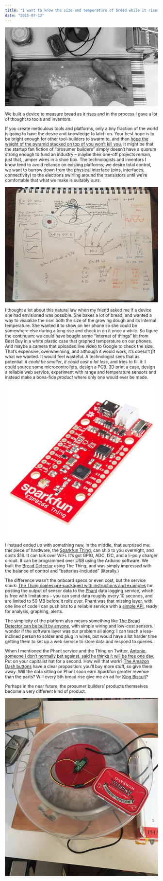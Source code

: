 ```yaml
---
title: "I want to know the size and temperature of bread while it rises"
date: "2015-07-12"
---
```


![Bread](/images/fhXiG.png)

We built a [device to measure bread as it rises](https://github.com/bwhitman/bread-detector) and in the process I gave a lot of thought to tools and inventors.

If you create meticulous tools and platforms, only a tiny fraction of the world is going to have the desire and knowledge to latch on. Your best hope is to be bright enough for other tool-builders to swarm to, and then [hope the weight of the pyramid stacked on top of you won’t kill you.](https://medium.com/inside-wattage/well-we-failed-77e795e16ecf) It might be that the startup fan fiction of “prosumer builders” simply doesn’t have a quorum strong enough to fund an industry – maybe their one-off projects remain, just that, jumper wires in a shoe box. The technologists and inventors I know tend to avoid reliance on existing platforms; we desire total control, we want to burrow down from the physical interface (pins, interfaces, connectivity) to the electrons swirling around the transistors until we’re comfortable that what we make is suitably _ours_.

![Early sketch](/images/zEUsI.png)

I thought a lot about this natural law when my friend asked me if a device she had envisioned was possible. She bakes a lot of bread, and wanted a way to visualize the rise: both the size of the growing dough and its internal temperature. She wanted it to show on her phone so she could be somewhere else during a long rise and check in on it once a while. So figure the continuum: we could have bought some “internet of things” kit from Best Buy in a white plastic case that graphed temperature on our phones. And maybe a camera that uploaded live video to Google to check the size. That’s expensive, overwhelming, and although it would work, it’s doesn’t _fit_ what we wanted. It would feel wasteful. A technologist sees that as potential: _it could be smaller_, _it could cost a lot less_, and tries to fill it: I could source some microcontrollers, design a PCB, 3D print a case, design a reliable web service, experiment with range and temperature sensors and instead make a bona-fide _product_ where only one would ever be made.

![](/images/13231-01.jpg)

I instead ended up with something new, in the middle, that surprised me: this piece of hardware, the [Sparkfun Thing](https://www.sparkfun.com/products/13231), can ship to you overnight, and costs $16. It can talk over WiFi. It’s got GPIO, ADC, I2C, and a li-poly charger circuit. It can be programmed over USB using the Arduino software. We built the [Bread Detector](https://github.com/bwhitman/bread-detector) using The Thing, and was simply impressed with the balance of control and “batteries-included” (literally.)

The difference wasn’t the onboard specs or even cost, but the service stack: [The Thing comes pre-packaged with instructions and examples](https://learn.sparkfun.com/tutorials/esp8266-thing-hookup-guide/example-sketch-posting-to-phant) for posting the output of sensor data to the [Phant](https://learn.sparkfun.com/tutorials/pushing-data-to-datasparkfuncom/what-is-phant) data logging service, which is free with limitations – you can send data roughly every 10 seconds, and are limited to 50 MB before it rolls over. Phant was that missing layer, with one line of code I can push bits to a reliable service with a [simple API](http://phant.io/api/), ready for analysis, graphing, alerts.

The simplicity of the platform also means something like [The Bread Detector can be built by anyone](https://github.com/bwhitman/bread-detector/blob/master/README.md), with simple wiring and low-cost sensors. I wonder if the software layer was our problem all along: I can teach a less-inclined person to solder and plug in wires, but would have a lot harder time getting them to set up a web service to store data and respond to queries.

When I mentioned the Phant service and the Thing on Twitter, [Antonio, someone I don’t normally bet against, said he thinks it will be free one day.](https://twitter.com/antrod/status/612375909006356480) Put on your capitalist hat for a second. How will that work? [The Amazon Dash buttons](https://mpetroff.net/2015/05/amazon-dash-button-teardown/) have a clear proposition: you’ll buy more stuff, so give them away. Will the data sitting on Phant soon earn Sparkfun greater revenue than the parts? Will every 5th bread rise give me an ad for [King Biscuit](https://en.wikipedia.org/wiki/King_Biscuit_Time)?

Perhaps in the near future, the prosumer builders’ products themselves become a very different kind of product.

![Detecting some bread](/images/NPyd0.png)
